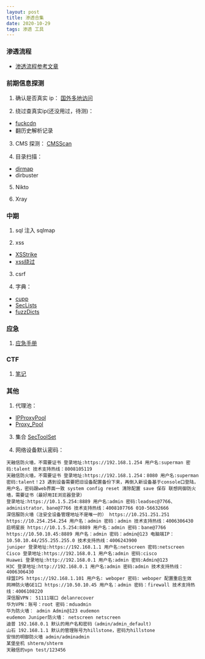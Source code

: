 ```yaml
---
layout: post
title: 渗透合集
date: 2020-10-29
tags: 渗透 工具
---
```


### 渗透流程
* [渗透流程参考文章](https://my.oschina.net/u/4588149/blog/4684434)


### 前期信息探测

1. 确认是否真实 ip：
[国外多地访问](https://asm.saas.broadcom.com/en/ping.php)

2. 绕过查真实ip(还没用过，待测)：
* [fuckcdn](https://github.com/Tai7sy/fuckcdn)
* 翻历史解析记录

3. CMS 探测：
[CMSScan](https://github.com/ajinabraham/CMSScan)

4. 目录扫描：
* [dirmap](https://github.com/H4ckForJob/dirmap)
* dirbuster

5. Nikto

6. Xray


### 中期

1. sql 注入
sqlmap

2. xss
* [XSStrike](https://github.com/s0md3v/XSStrike)
* [xss绕过](https://www.freebuf.com/articles/web/195507.html)

3. csrf

4. 字典：
* [cupp](https://github.com/Mebus/cupp.git)
* [SecLists](https://github.com/danielmiessler/SecLists)
* [fuzzDicts](https://github.com/TheKingOfDuck/fuzzDicts)


### 应急

1. [应急手册](https://bypass007.github.io/Emergency-Response-Notes/)


### CTF
1. [笔记](https://github.com/w181496/Web-CTF-Cheatsheet)


### 其他

1. 代理池：
* [IPProxyPool](https://github.com/qiyeboy/IPProxyPool)
* [Proxy_Pool](https://github.com/TideSec/Proxy_Pool)

3. 集合
[SecToolSet](https://github.com/bollwarm/SecToolSet)

4. 网络设备默认密码：
```
天融信防火墙，不需要证书 登录地址:https://192.168.1.254 用户名:superman 密码:talent 技术支持热线：8008105119
天融信防火墙，不需要证书 登录地址:https://192.168.1.254：8080 用户名:superman 密码:talent！23 遇到设备需要把旧设备配置备份下来，再倒入新设备基于console口登陆，用户名，密码跟web界面一致 system config reset 清除配置 save 保存 联想网御防火墙，需要证书（最好用IE浏览器登录）
登录地址:https://10.1.5.254:8889 用户名:admin 密码:leadsec@7766、administrator、bane@7766 技术支持热线：4008107766 010-56632666
深信服防火墙（注安全设备管理地址不是唯一的） https://10.251.251.251
https://10.254.254.254 用户名：admin 密码：admin 技术支持热线：4006306430
启明星辰 https://10.1.5.254:8889 用户名：admin 密码：bane@7766
https://10.50.10.45:8889 用户名：admin 密码：admin@123 电脑端IP：10.50.10.44/255.255.255.0 技术支持热线：4006243900
juniper 登录地址:https://192.168.1.1 用户名:netscreen 密码:netscreen
Cisco 登录地址:https://192.168.0.1 用户名:admin 密码:cisco
Huawei 登录地址:http://192.168.0.1 用户名:admin 密码:Admin@123
H3C 登录地址:http://192.168.0.1 用户名:admin 密码:admin 技术支持热线：4006306430
绿盟IPS https://192.168.1.101 用户名: weboper 密码: weboper 配置重启生效
网神防火墙GE1口 https://10.50.10.45 用户名：admin 密码：firewall 技术支持热线：4006108220
深信服VPN： 51111端口 delanrecover
华为VPN：账号：root 密码：mduadmin
华为防火墙： admin Admin@123 eudemon
eudemon Juniper防火墙： netscreen netscreen
迪普 192.168.0.1 默认的用户名和密码（admin/admin_default)
山石 192.168.1.1 默认的管理账号为hillstone，密码为hillstone
安恒的明御防火墙 admin/adminadmin
某堡垒机 shterm/shterm
天融信的vpn test/123456
```